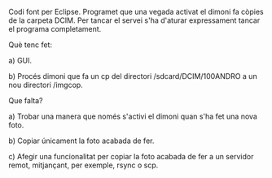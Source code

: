 Codi font per Eclipse. Programet que una vegada activat el dimoni fa còpies de la carpeta DCIM. Per tancar el servei s'ha d'aturar expressament tancar el programa completament.

Què tenc fet:

 a) GUI.

 b) Procés dimoni que fa un cp del directori /sdcard/DCIM/100ANDRO a un nou directori /imgcop.

Que falta?

 a) Trobar una manera que només s'activi el dimoni quan s'ha fet una nova foto.

 b) Copiar únicament la foto acabada de fer.

 c) Afegir una funcionalitat per copiar la foto acabada de fer a un servidor remot, mitjançant, per exemple, rsync o scp.
